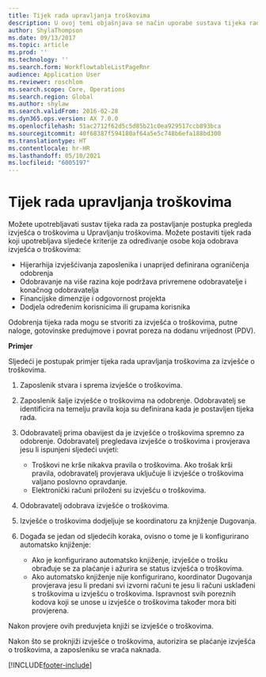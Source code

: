 ```yaml
---
title: Tijek rada upravljanja troškovima
description: U ovoj temi objašnjava se način uporabe sustava tijeka rada u aplikaciji Microsoft Dynamics 365 Finance za postavljanje postupka pregleda izvješća o troškovima u Upravljanju troškovima.
author: ShylaThompson
ms.date: 09/13/2017
ms.topic: article
ms.prod: ''
ms.technology: ''
ms.search.form: WorkflowtableListPageRnr
audience: Application User
ms.reviewer: roschlom
ms.search.scope: Core, Operations
ms.search.region: Global
ms.author: shylaw
ms.search.validFrom: 2016-02-28
ms.dyn365.ops.version: AX 7.0.0
ms.openlocfilehash: 51ac2712f62d5c5d85b21c0ea929517ccb893bca
ms.sourcegitcommit: 40f68387f594180af64a5e5c748b6efa188bd300
ms.translationtype: HT
ms.contentlocale: hr-HR
ms.lasthandoff: 05/10/2021
ms.locfileid: "6005197"
---
```

# <a name="expense-management-workflow"></a>Tijek rada upravljanja troškovima

Možete upotrebljavati sustav tijeka rada za postavljanje postupka pregleda izvješća o troškovima u Upravljanju troškovima. Možete postaviti tijek rada koji upotrebljava sljedeće kriterije za određivanje osobe koja odobrava izvješća o troškovima:

- Hijerarhija izvješćivanja zaposlenika i unaprijed definirana ograničenja odobrenja
- Odobravanje na više razina koje podržava privremene odobravatelje i konačnog odobravatelja
- Financijske dimenzije i odgovornost projekta
- Dodjela određenim korisnicima ili grupama korisnika

Odobrenja tijeka rada mogu se stvoriti za izvješća o troškovima, putne naloge, gotovinske predujmove i povrat poreza na dodanu vrijednost (PDV).

**Primjer**

Sljedeći je postupak primjer tijeka rada upravljanja troškovima za izvješće o troškovima.

1. Zaposlenik stvara i sprema izvješće o troškovima.
2. Zaposlenik šalje izvješće o troškovima na odobrenje. Odobravatelj se identificira na temelju pravila koja su definirana kada je postavljen tijeka rada.
3. Odobravatelj prima obavijest da je izvješće o troškovima spremno za odobrenje. Odobravatelj pregledava izvješće o troškovima i provjerava jesu li ispunjeni sljedeći uvjeti:

    - Troškovi ne krše nikakva pravila o troškovima. Ako trošak krši pravila, odobravatelj provjerava uključuje li izvješće o troškovima valjano poslovno opravdanje.
    - Elektronički računi priloženi su izvješću o troškovima.

4. Odobravatelj odobrava izvješće o troškovima.
5. Izvješće o troškovima dodjeljuje se koordinatoru za knjiženje Dugovanja.
6. Događa se jedan od sljedećih koraka, ovisno o tome je li konfigurirano automatsko knjiženje:

    - Ako je konfigurirano automatsko knjiženje, izvješće o trošku obrađuje se za plaćanje i ažurira se status izvješća o troškovima.
    - Ako automatsko knjiženje nije konfigurirano, koordinator Dugovanja provjerava jesu li predani svi izvorni računi te jesu li računi usklađeni s troškovima u izvješću o troškovima. Ispravnost svih poreznih kodova koji se unose u izvješće o troškovima također mora biti provjerena.

Nakon provjere ovih preduvjeta knjiži se izvješće o troškovima.

Nakon što se proknjiži izvješće o troškovima, autorizira se plaćanje izvješća o troškovima, a zaposleniku se vraća naknada.


[!INCLUDE[footer-include](../includes/footer-banner.md)]